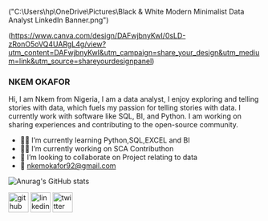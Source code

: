 ("C:\Users\hp\OneDrive\Pictures\Black & White Modern Minimalist Data Analyst LinkedIn Banner.png")

(https://www.canva.com/design/DAFwjbnyKwI/0sLD-zRonO5oVQ4UARgL4g/view?utm_content=DAFwjbnyKwI&utm_campaign=share_your_design&utm_medium=link&utm_source=shareyourdesignpanel)
### NKEM OKAFOR
Hi, I am Nkem from Nigeria, I am a data analyst, I enjoy exploring and telling stories with data, which fuels my passion for telling stories with data. I currently work with software like SQL, BI, and Python. I am working on sharing experiences and contributing to the open-source community.

- 📖📖 I’m currently learning Python,SQL,EXCEL and BI
- 👩‍💻 I’m currently working on SCA Contributhon 
- 👯 I’m looking to collaborate on Project relating to data 
- 📧 nkemokafor92@gmail.com

![Anurag's GitHub stats](https://github-readme-stats.vercel.app/api?username=Nkem23&show_icons=true&theme=radical)
  
[<img src='https://cdn.jsdelivr.net/npm/simple-icons@3.0.1/icons/github.svg' alt='github' height='40'>](https://github.com/Nkem23)  [<img src='https://cdn.jsdelivr.net/npm/simple-icons@3.0.1/icons/linkedin.svg' alt='linkedin' height='40'>](https://www.linkedin.com/in/https://www.linkedin.com/in/nkemokafor01/)  [<img src='https://cdn.jsdelivr.net/npm/simple-icons@3.0.1/icons/twitter.svg' alt='twitter' height='40'>](https://twitter.com/@nkemokafor92)  


